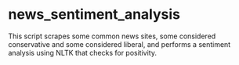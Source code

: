 # news_sentiment_analysis

This script scrapes some common news sites, some considered conservative and some considered liberal, and performs a sentiment
analysis using NLTK that checks for positivity.

